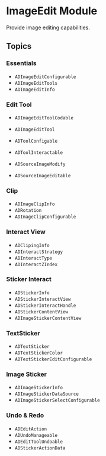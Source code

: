 #  ImageEdit Module

Provide image editing capabilities.

## Topics

### Essentials

- ``ADImageEditConfigurable``
- ``ADImageEditTools``
- ``ADImageEditInfo``

###  Edit Tool

- ``ADImageEditToolCodable``
- ``ADImageEditTool``
- ``ADToolConfigable``
- ``ADToolInteractable``

- ``ADSourceImageModify``
- ``ADSourceImageEditable``

### Clip

- ``ADImageClipInfo``
- ``ADRotation``
- ``ADImageClipConfigurable``

### Interact View

- ``ADClipingInfo``
- ``ADInteractStrategy``
- ``ADInteractType``
- ``ADInteractZIndex``

### Sticker Interact

- ``ADStickerInfo``
- ``ADStickerInteractView``
- ``ADStickerInteractHandle``
- ``ADStickerContentView``
- ``ADImageStickerContentView``

### TextSticker

- ``ADTextSticker``
- ``ADTextStickerColor``
- ``ADTextStickerEditConfigurable``

### Image Sticker

- ``ADImageStickerInfo``
- ``ADImageStickerDataSource``
- ``ADImageStickerSelectConfigurable``

### Undo & Redo

- ``ADEditAction``
- ``ADUndoManageable``
- ``ADEditToolUndoable``
- ``ADStickerActionData``
